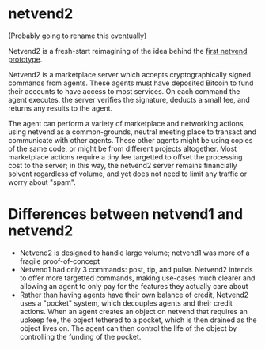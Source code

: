 # netvend2

(Probably going to rename this eventually)

Netvend2 is a fresh-start reimagining of the idea behind the [first netvend prototype](https://github.com/Syriven/NetVend).

Netvend2 is a marketplace server which accepts cryptographically signed commands from agents. These agents must have deposited Bitcoin to fund their accounts to have access to most services. On each command the agent executes, the server verifies the signature, deducts a small fee, and returns any results to the agent.

The agent can perform a variety of marketplace and networking actions, using netvend as a common-grounds, neutral meeting place to transact and communicate with other agents. These other agents might be using copies of the same code, or might be from different projects altogether. Most marketplace actions require a tiny fee targetted to offset the processing cost to the server; in this way, the netvend2 server remains financially solvent regardless of volume, and yet does not need to limit any traffic or worry about "spam".

# Differences between netvend1 and netvend2

- Netvend2 is designed to handle large volume; netvend1 was more of a fragile proof-of-concept
- Netvend1 had only 3 commands: post, tip, and pulse. Netvend2 intends to offer more targetted commands, making use-cases much clearer and allowing an agent to only pay for the features they actually care about
- Rather than having agents have their own balance of credit, Netvend2 uses a "pocket" system, which decouples agents and their credit actions. When an agent creates an object on netvend that requires an upkeep fee, the object tethered to a pocket, which is then drained as the object lives on. The agent can then control the life of the object by controlling the funding of the pocket.